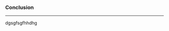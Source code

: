 <section class="no-padding" id="conclusion">
         <aside class="light">
      <div class="container text-center">
          <div class="call-to-action">
                   <br> <br> <br>
              <h3>Conclusion</h3>
                   <hr>
                   dgsgfsgfhhdhg
          </div>
      </div>
  </aside>

</section>
